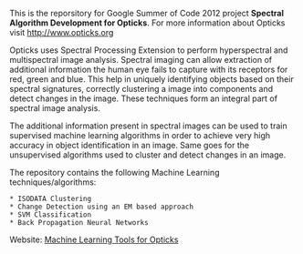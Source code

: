 This is the reporsitory for Google Summer of Code 2012 project **Spectral Algorithm Development for Opticks**.
For more information about Opticks visit http://www.opticks.org

Opticks uses Spectral Processing Extension to perform hyperspectral and multispectral image analysis. Spectral imaging can allow extraction of additional information the human eye fails to capture with its receptors for red, green and blue.
This help in uniquely identifying objects based on their spectral signatures, correctly clustering a image into components and detect changes in the image. These techniques form an integral part of spectral image analysis.

The additional information present in spectral images can be used to train supervised machine learning algorithms in order to achieve very high accuracy in object identification in an image. 
Same goes for the unsupervised algorithms used to cluster and detect changes in an image.

The repository contains the following Machine Learning techniques/algorithms:
```
* ISODATA Clustering
* Change Detection using an EM based approach
* SVM Classification
* Back Propagation Neural Networks
```

Website: [Machine Learning Tools for Opticks](http://himanshusingh.github.com/Machine-Learning-Tools-for-Opticks/)
